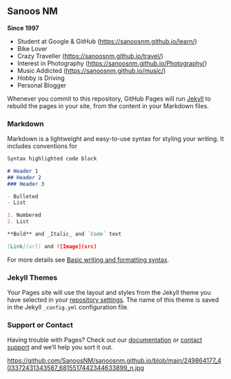 ## Sanoos NM 
**Since 1997**

- Student at Google & GitHub (https://sanoosnm.github.io/learn/)
- Bike Lover
- Crazy Traveller (https://sanoosnm.github.io/travel/)
- Interest in Photography (https://sanoosnm.github.io/Photography/)
- Music Addicted (https://sanoosnm.github.io/music/)
- Hobby is Driving
- Personal Blogger

Whenever you commit to this repository, GitHub Pages will run [Jekyll](https://jekyllrb.com/) to rebuild the pages in your site, from the content in your Markdown files.

### Markdown

Markdown is a lightweight and easy-to-use syntax for styling your writing. It includes conventions for

```markdown
Syntax highlighted code block

# Header 1
## Header 2
### Header 3

- Bulleted
- List

1. Numbered
2. List

**Bold** and _Italic_ and `Code` text

[Link](url) and ![Image](src)
```

For more details see [Basic writing and formatting syntax](https://docs.github.com/en/github/writing-on-github/getting-started-with-writing-and-formatting-on-github/basic-writing-and-formatting-syntax).

### Jekyll Themes

Your Pages site will use the layout and styles from the Jekyll theme you have selected in your [repository settings](https://github.com/SanoosNM/sanoosnm.github.io/settings/pages). The name of this theme is saved in the Jekyll `_config.yml` configuration file.

### Support or Contact

Having trouble with Pages? Check out our [documentation](https://docs.github.com/categories/github-pages-basics/) or [contact support](https://support.github.com/contact) and we’ll help you sort it out.

https://github.com/SanoosNM/sanoosnm.github.io/blob/main/249864177_403372431343587_6815517442344633899_n.jpg
